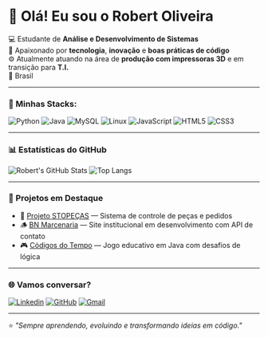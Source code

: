 # 👋 Olá! Eu sou o Robert Oliveira  

💻 Estudante de **Análise e Desenvolvimento de Sistemas**  
🚀 Apaixonado por **tecnologia**, **inovação** e **boas práticas de código**  
⚙️ Atualmente atuando na área de **produção com impressoras 3D** e em transição para **T.I.**  
📍 Brasil  

---

### 🧠 Minhas Stacks:
![Python](https://img.shields.io/badge/Python-3776AB?style=for-the-badge&logo=python&logoColor=white)
![Java](https://img.shields.io/badge/Java-ED8B00?style=for-the-badge&logo=openjdk&logoColor=white)
![MySQL](https://img.shields.io/badge/MySQL-4479A1?style=for-the-badge&logo=mysql&logoColor=white)
![Linux](https://img.shields.io/badge/Linux-FCC624?style=for-the-badge&logo=linux&logoColor=black)
![JavaScript](https://img.shields.io/badge/JavaScript-F7DF1E?style=for-the-badge&logo=javascript&logoColor=black)
![HTML5](https://img.shields.io/badge/HTML5-E34F26?style=for-the-badge&logo=html5&logoColor=white)
![CSS3](https://img.shields.io/badge/CSS3-1572B6?style=for-the-badge&logo=css3&logoColor=white)

---

### 📊 Estatísticas do GitHub
![Robert's GitHub Stats](https://github-readme-stats.vercel.app/api?username=RobertOliveira&show_icons=true&theme=tokyonight)
![Top Langs](https://github-readme-stats.vercel.app/api/top-langs/?username=RobertOliveira&layout=compact&theme=tokyonight)

---

### 🧩 Projetos em Destaque
- 🧱 [Projeto STOPEÇAS](#) — Sistema de controle de peças e pedidos  
- 🪵 [BN Marcenaria](#) — Site institucional em desenvolvimento com API de contato  
- 🎮 [Códigos do Tempo](#) — Jogo educativo em Java com desafios de lógica  

---

### 🌐 Vamos conversar?
[![Linkedin](https://img.shields.io/badge/LinkedIn-0077B5?style=for-the-badge&logo=linkedin&logoColor=white)](https://www.linkedin.com/in/seu-usuario)
[![GitHub](https://img.shields.io/badge/GitHub-181717?style=for-the-badge&logo=github&logoColor=white)](https://github.com/RobertOliveira)
[![Gmail](https://img.shields.io/badge/Gmail-EA4335?style=for-the-badge&logo=gmail&logoColor=white)](mailto:seuemail@gmail.com)

---

⭐ *"Sempre aprendendo, evoluindo e transformando ideias em código."*
